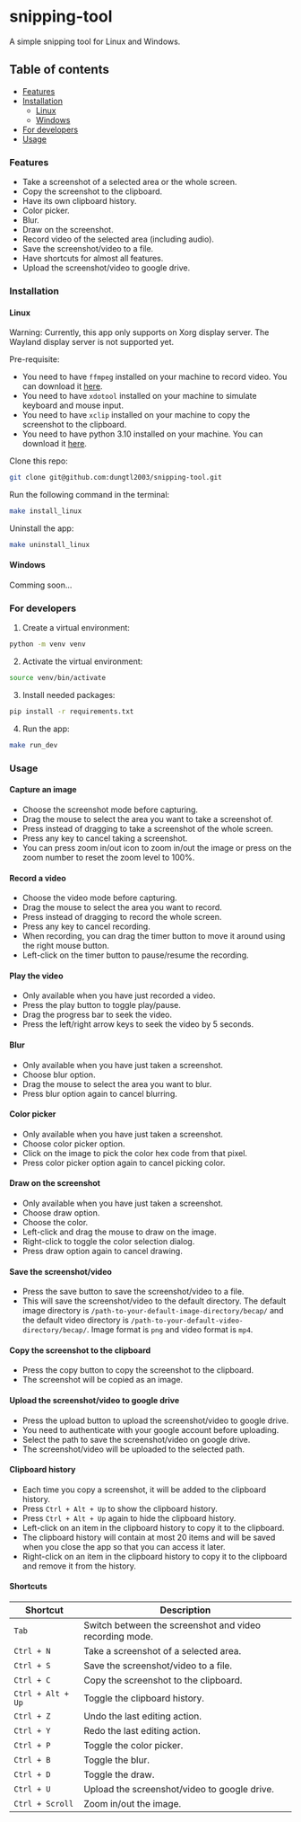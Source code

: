 # snipping-tool

A simple snipping tool for Linux and Windows.

## Table of contents

- [Features](#features)
- [Installation](#installation)
    - [Linux](#linux)
    - [Windows](#windows)
- [For developers](#for-developers)
- [Usage](#usage)

### Features

- Take a screenshot of a selected area or the whole screen.
- Copy the screenshot to the clipboard.
- Have its own clipboard history.
- Color picker.
- Blur.
- Draw on the screenshot.
- Record video of the selected area (including audio).
- Save the screenshot/video to a file.
- Have shortcuts for almost all features.
- Upload the screenshot/video to google drive.

### Installation

#### Linux

Warning: Currently, this app only supports on Xorg display server. The Wayland display server is not supported yet.

Pre-requisite:
- You need to have `ffmpeg` installed on your machine to record video. You can download it [here](https://ffmpeg.org/download.html).
- You need to have `xdotool` installed on your machine to simulate keyboard and mouse input.
- You need to have `xclip` installed on your machine to copy the screenshot to the clipboard.
- You need to have python 3.10 installed on your machine. You can download it [here](https://www.python.org/downloads/).

Clone this repo:
``` bash
git clone git@github.com:dungtl2003/snipping-tool.git
```

Run the following command in the terminal:

``` bash
make install_linux
```

Uninstall the app:

``` bash
make uninstall_linux
```

#### Windows

Comming soon...

### For developers

1. Create a virtual environment:
``` bash
python -m venv venv
```

2. Activate the virtual environment:
``` bash
source venv/bin/activate
```

3. Install needed packages:
``` bash
pip install -r requirements.txt
```

4. Run the app:
``` bash
make run_dev
```

### Usage

#### Capture an image

- Choose the screenshot mode before capturing.
- Drag the mouse to select the area you want to take a screenshot of.
- Press instead of dragging to take a screenshot of the whole screen.
- Press any key to cancel taking a screenshot.
- You can press zoom in/out icon to zoom in/out the image or press on the zoom number to reset the zoom level to 100%.

#### Record a video

- Choose the video mode before capturing.
- Drag the mouse to select the area you want to record.
- Press instead of dragging to record the whole screen.
- Press any key to cancel recording.
- When recording, you can drag the timer button to move it around using the right mouse button.
- Left-click on the timer button to pause/resume the recording.


#### Play the video

- Only available when you have just recorded a video.
- Press the play button to toggle play/pause.
- Drag the progress bar to seek the video.
- Press the left/right arrow keys to seek the video by 5 seconds.

#### Blur

- Only available when you have just taken a screenshot.
- Choose blur option.
- Drag the mouse to select the area you want to blur.
- Press blur option again to cancel blurring.

#### Color picker

- Only available when you have just taken a screenshot.
- Choose color picker option.
- Click on the image to pick the color hex code from that pixel.
- Press color picker option again to cancel picking color.

#### Draw on the screenshot

- Only available when you have just taken a screenshot.
- Choose draw option.
- Choose the color.
- Left-click and drag the mouse to draw on the image.
- Right-click to toggle the color selection dialog.
- Press draw option again to cancel drawing.

#### Save the screenshot/video

- Press the save button to save the screenshot/video to a file.
- This will save the screenshot/video to the default directory. The default image directory is `/path-to-your-default-image-directory/becap/` and the default video directory is `/path-to-your-default-video-directory/becap/`. Image format is `png` and video format is `mp4`.

#### Copy the screenshot to the clipboard

- Press the copy button to copy the screenshot to the clipboard.
- The screenshot will be copied as an image.

#### Upload the screenshot/video to google drive

- Press the upload button to upload the screenshot/video to google drive.
- You need to authenticate with your google account before uploading.
- Select the path to save the screenshot/video on google drive.
- The screenshot/video will be uploaded to the selected path.

#### Clipboard history

- Each time you copy a screenshot, it will be added to the clipboard history.
- Press `Ctrl + Alt + Up` to show the clipboard history.
- Press `Ctrl + Alt + Up` again to hide the clipboard history.
- Left-click on an item in the clipboard history to copy it to the clipboard.
- The clipboard history will contain at most 20 items and will be saved when you close the app so that you can access it later.
- Right-click on an item in the clipboard history to copy it to the clipboard and remove it from the history.

#### Shortcuts

| Shortcut | Description |
| --- | --- |
| `Tab` | Switch between the screenshot and video recording mode. |
| `Ctrl + N` | Take a screenshot of a selected area. |
| `Ctrl + S` | Save the screenshot/video to a file. |
| `Ctrl + C` | Copy the screenshot to the clipboard. |
| `Ctrl + Alt + Up` | Toggle the clipboard history. |
| `Ctrl + Z` | Undo the last editing action. |
| `Ctrl + Y` | Redo the last editing action. |
| `Ctrl + P` | Toggle the color picker. |
| `Ctrl + B` | Toggle the blur. |
| `Ctrl + D` | Toggle the draw. |
| `Ctrl + U` | Upload the screenshot/video to google drive. |
| `Ctrl + Scroll` | Zoom in/out the image. |

